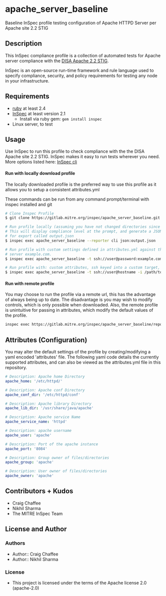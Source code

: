 # apache_server_baseline

Baseline InSpec profile testing configuration of Apache HTTPD Server per Apache site 2.2 STIG

## Description

This InSpec compliance profile is a collection of automated tests for Apache server compliance with the [DISA Apache 2.2 STIG](https://iasecontent.disa.mil/stigs/zip/U_Apache_2-2_UNIX_V1R10_STIG.zip).

InSpec is an open-source run-time framework and rule language used to specify compliance, security, and policy requirements for testing any node in your infrastructure.

## Requirements

- [ruby](https://www.ruby-lang.org/en/) at least 2.4
- [InSpec](http://inspec.io/) at least version 2.1
    - Install via ruby gem: `gem install inspec`
- Linux server, to test

## Usage
Use InSpec to run this profile to check compliance with the the DISA Apache 
site 2.2 STIG. InSpec makes it easy to run tests wherever you need. More options 
listed here: [InSpec cli](http://inspec.io/docs/reference/cli/)

#### Run with locally download profile
The locally downloaded profile is the preferred way to use this profile as it 
allows you to setup a consistent attributes.yml

These commands can be run from any command prompt/terminal with inspec installed 
and git

``` bash
# Clone Inspec Profile
$ git clone https://gitlab.mitre.org/inspec/apache_server_baseline.git

# Run profile locally (assuming you have not changed directories since cloning)
# This will display compliance level at the prompt, and generate a JSON file 
# for export called output.json
$ inspec exec apache_server_baseline --reporter cli json:output.json

# Run profile with custom settings defined in attributes.yml against the target 
# server example.com. 
$ inspec exec apache_server_baseline -t ssh://user@password:example.com --attrs attributes.yml --reporter cli json:output.json

# Run profile with: custom attributes, ssh keyed into a custom target, and sudo.
$ inspec exec apache_server_baseline -t ssh://user@hostname -i /path/to/key --sudo --attrs attributes.yml --reporter cli json:output.json
```

#### Run with remote profile
You may choose to run the profile via a remote url, this has the advantage of always being up to date.
The disadvantage is you may wish to modify controls, which is only possible when downloaded.
Also, the remote profile is unintuitive for passing in attributes, which modify the default values of the profile.
``` bash
inspec exec https://gitlab.mitre.org/inspec/apache_server_baseline/repository/master/archive.tar.gz
```

## Attributes (Configuration)
You may alter the default settings of the profile by creating/modifying a yaml 
encoded 'attributes' file. The following yaml code details the currently 
supported attributes, and can also be viewed as the attributes.yml file in this 
repository.

``` yaml
# Description: Apache home Directory
apache_home: '/etc/httpd/'

# Description: Apache conf Directory
apache_conf_dir: '/etc/httpd/conf'

# Description: Apache library Directory
apache_lib_dir: '/usr/share/java/apache'

# Description: Apache service Name
apache_service_name: 'httpd'

# Description: apache username
apache_user: 'apache'

# Description: Port of the apache instance
apache_port: '8084'

# Description: Group owner of files/directories
apache_group: 'apache'

# Description: User owner of files/directories
apache_owner: 'apache'
```

## Contributors + Kudos

- Craig Chaffee
- Nikhil Sharma
- The MITRE InSpec Team

## License and Author

### Authors

- Author:: Craig Chaffee
- Author:: Nikhil Sharma

### License 

* This project is licensed under the terms of the Apache license 2.0 (apache-2.0)

